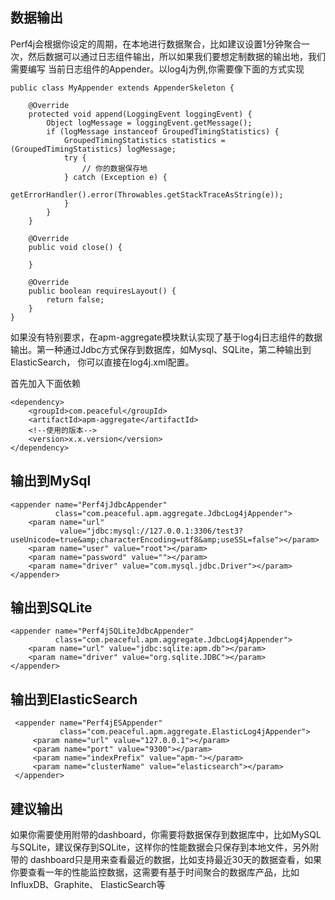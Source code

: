 数据输出
----------
Perf4j会根据你设定的周期，在本地进行数据聚合，比如建议设置1分钟聚合一次，然后数据可以通过日志组件输出，所以如果我们要想定制数据的输出地，我们需要编写
当前日志组件的Appender。以log4j为例,你需要像下面的方式实现
```
public class MyAppender extends AppenderSkeleton {

    @Override
    protected void append(LoggingEvent loggingEvent) {
        Object logMessage = loggingEvent.getMessage();
        if (logMessage instanceof GroupedTimingStatistics) {
            GroupedTimingStatistics statistics = (GroupedTimingStatistics) logMessage;
            try {
                // 你的数据保存地
            } catch (Exception e) {
                getErrorHandler().error(Throwables.getStackTraceAsString(e));
            }
        }
    }

    @Override
    public void close() {

    }

    @Override
    public boolean requiresLayout() {
        return false;
    }
}
```

如果没有特别要求，在apm-aggregate模块默认实现了基于log4j日志组件的数据输出。第一种通过Jdbc方式保存到数据库，如Mysql、SQLite，第二种输出到ElasticSearch，
你可以直接在log4j.xml配置。

首先加入下面依赖
```
<dependency>
    <groupId>com.peaceful</groupId>
    <artifactId>apm-aggregate</artifactId>
    <!--使用的版本-->
    <version>x.x.version</version>
</dependency>
```
## 输出到MySql
```
<appender name="Perf4jJdbcAppender"
          class="com.peaceful.apm.aggregate.JdbcLog4jAppender">
    <param name="url"
           value="jdbc:mysql://127.0.0.1:3306/test3?useUnicode=true&amp;characterEncoding=utf8&amp;useSSL=false"></param>
    <param name="user" value="root"></param>
    <param name="password" value=""></param>
    <param name="driver" value="com.mysql.jdbc.Driver"></param>
</appender>
```

## 输出到SQLite
```
<appender name="Perf4jSQLiteJdbcAppender"
          class="com.peaceful.apm.aggregate.JdbcLog4jAppender">
    <param name="url" value="jdbc:sqlite:apm.db"></param>
    <param name="driver" value="org.sqlite.JDBC"></param>
</appender>
```

## 输出到ElasticSearch
```
 <appender name="Perf4jESAppender"
           class="com.peaceful.apm.aggregate.ElasticLog4jAppender">
     <param name="url" value="127.0.0.1"></param>
     <param name="port" value="9300"></param>
     <param name="indexPrefix" value="apm-"></param>
     <param name="clusterName" value="elasticsearch"></param>
 </appender>
```
## 建议输出

如果你需要使用附带的dashboard，你需要将数据保存到数据库中，比如MySQL与SQLite，建议保存到SQLite，这样你的性能数据会只保存到本地文件，另外附带的
dashboard只是用来查看最近的数据，比如支持最近30天的数据查看，如果你要查看一年的性能监控数据，这需要有基于时间聚合的数据库产品，比如InfluxDB、Graphite、
ElasticSearch等












